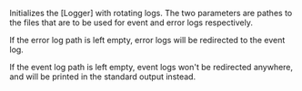 Initializes the [Logger] with rotating logs. The two parameters are pathes to the files that are to be used for event and error logs respectively.

If the error log path is left empty, error logs will be redirected to the event log.

If the event log path is left empty, event logs won't be redirected anywhere, and will be printed in the standard output instead.
